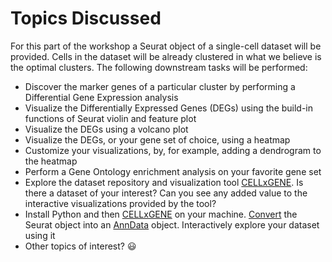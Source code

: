 # Topics Discussed 

For this part of the workshop a Seurat object of a single-cell dataset will be provided. Cells in the dataset will be already clustered in what we believe is the optimal clusters. The following downstream tasks will be performed:
* Discover the marker genes of a particular cluster by performing a Differential Gene Expression analysis
* Visualize the Differentially Expressed Genes (DEGs) using the build-in functions of Seurat violin and feature plot
* Visualize the DEGs using a volcano plot
* Visualize the DEGs, or your gene set of choice, using a heatmap
* Customize your visualizations, by, for example, adding a dendrogram to the heatmap
* Perform a Gene Ontology enrichment analysis on your favorite gene set
* Explore the dataset repository and visualization tool  [CELLxGENE](https://cellxgene.cziscience.com/). Is there a dataset of your interest? Can you see any added value to the interactive visualizations provided by the tool?
* Install Python and then [CELLxGENE](https://github.com/chanzuckerberg/cellxgene) on your machine. [Convert](https://mojaveazure.github.io/seurat-disk/articles/convert-anndata.html) the Seurat object into an [AnnData](https://anndata.readthedocs.io/en/latest/) object. Interactively explore your dataset using it
* Other topics of interest? 😃  
